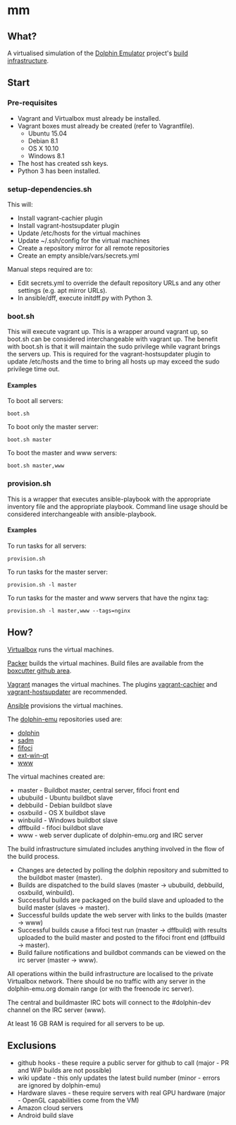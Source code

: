 # mm

## What?

A virtualised simulation of the [Dolphin Emulator](https://dolphin-emu.org)
project's [build infrastructure](https://dolphin-emu.org/blog/2015/01/25/making-developers-more-productive-dolphin-development-infrastructure/).

## Start

### Pre-requisites

* Vagrant and Virtualbox must already be installed.
* Vagrant boxes must already be created (refer to Vagrantfile).
  * Ubuntu 15.04
  * Debian 8.1
  * OS X 10.10
  * Windows 8.1
* The host has created ssh keys.
* Python 3 has been installed.

### setup-dependencies.sh

This will:
* Install vagrant-cachier plugin
* Install vagrant-hostsupdater plugin
* Update /etc/hosts for the virtual machines
* Update ~/.ssh/config for the virtual machines
* Create a repository mirror for all remote repositories
* Create an empty ansible/vars/secrets.yml

Manual steps required are to:
* Edit secrets.yml to override the default repository URLs and any other
  settings (e.g. apt mirror URLs).
* In ansible/dff, execute initdff.py with Python 3.

### boot.sh

This will execute vagrant up. This is a wrapper around vagrant up, so boot.sh
can be considered interchangeable with vagrant up. The benefit with boot.sh is
that it will maintain the sudo privilege while vagrant brings the servers up.
This is required for the vagrant-hostsupdater plugin to update /etc/hosts and
the time to bring all hosts up may exceed the sudo privilege time out.

#### Examples

To boot all servers:

    boot.sh

To boot only the master server:

    boot.sh master

To boot the master and www servers:

    boot.sh master,www

### provision.sh

This is a wrapper that executes ansible-playbook with the appropriate inventory
file and the appropriate playbook. Command line usage should be considered
interchangeable with ansible-playbook.

#### Examples

To run tasks for all servers:

    provision.sh

To run tasks for the master server:

    provision.sh -l master

To run tasks for the master and www servers that have the nginx tag:

    provision.sh -l master,www --tags=nginx

## How?

[Virtualbox](https://www.virtualbox.org/) runs the virtual machines.

[Packer](https://www.packer.io/) builds the virtual machines. Build files are
available from the [boxcutter github area](https://github.com/boxcutter).

[Vagrant](https://www.vagrantup.com/) manages the virtual machines. The plugins
[vagrant-cachier](http://fgrehm.viewdocs.io/vagrant-cachier) and
[vagrant-hostsupdater](https://github.com/cogitatio/vagrant-hostsupdater)
are recommended.

[Ansible](http://www.ansible.com) provisions the virtual machines.

The [dolphin-emu](https://github.com/dolphin-emu) repositories used are:
* [dolphin](https://github.com/dolphin-emu/dolphin)
* [sadm](https://github.com/dolphin-emu/sadm)
* [fifoci](https://github.com/dolphin-emu/fifoci)
* [ext-win-qt](https://github.com/dolphin-emu/ext-win-qt)
* [www](https://github.com/dolphin-emu/www)

The virtual machines created are:
* master - Buildbot master, central server, fifoci front end
* ububuild - Ubuntu buildbot slave
* debbuild - Debian buildbot slave
* osxbuild - OS X buildbot slave
* winbuild - Windows buildbot slave
* dffbuild - fifoci buildbot slave
* www - web server duplicate of dolphin-emu.org and IRC server

The build infrastructure simulated includes anything involved in the flow of the
build process.
* Changes are detected by polling the dolphin repository and submitted to the
  buildbot master (master).
* Builds are dispatched to the build slaves (master -> ububuild, debbuild,
  osxbuild, winbuild).
* Successful builds are packaged on the build slave and uploaded to the build
  master (slaves -> master).
* Successful builds update the web server with links to the builds (master ->
  www)
* Successful builds cause a fifoci test run (master -> dffbuild) with results
  uploaded to the build master and posted to the fifoci front end (dffbuild ->
  master).
* Build failure notifications and buildbot commands can be viewed on the irc
  server (master -> www).

All operations within the build infrastructure are localised to the private
Virtualbox network. There should be no traffic with any server in the
dolphin-emu.org domain range (or with the freenode irc server).

The central and buildmaster IRC bots will connect to the #dolphin-dev channel on
the IRC server (www).

At least 16 GB RAM is required for all servers to be up.

## Exclusions

* github hooks - these require a public server for github to call (major - PR
  and WiP builds are not possible)
* wiki update - this only updates the latest build number (minor - errors are
  ignored by dolphin-emu)
* Hardware slaves - these require servers with real GPU hardware (major - OpenGL
  capabilities come from the VM)
* Amazon cloud servers
* Android build slave

